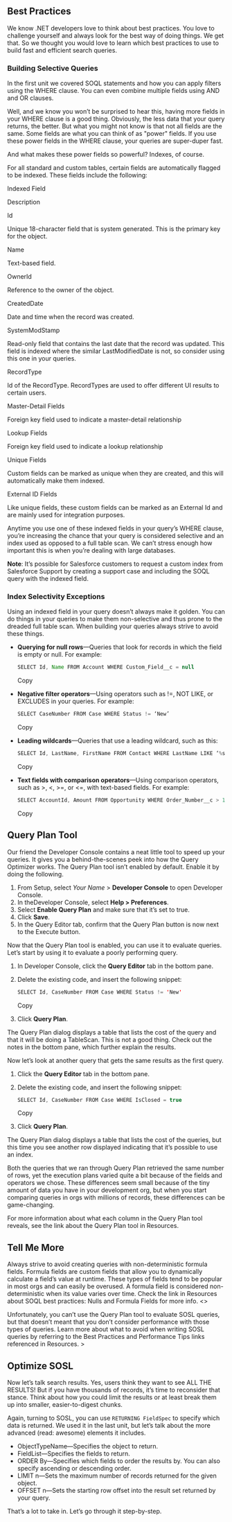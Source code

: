 ## Best Practices

We know .NET developers love to think about best practices. You love to challenge yourself and always look for the best way of doing things. We get that. So we thought you would love to learn which best practices to use to build fast and efficient search queries.

### [](https://trailhead.salesforce.com/content/learn/modules/database_basics_dotnet/writing_efficient_queries#building-selective-queries)Building Selective Queries

In the first unit we covered SOQL statements and how you can apply filters using the WHERE clause. You can even combine multiple fields using AND and OR clauses.

Well, and we know you won’t be surprised to hear this, having more fields in your WHERE clause is a good thing. Obviously, the less data that your query returns, the better. But what you might not know is that not all fields are the same. Some fields are what you can think of as "power" fields. If you use these power fields in the WHERE clause, your queries are super-duper fast.

And what makes these power fields so powerful? Indexes, of course.

For all standard and custom tables, certain fields are automatically flagged to be indexed. These fields include the following:

Indexed Field

Description

Id

Unique 18-character field that is system generated. This is the primary key for the object.

Name

Text-based field.

OwnerId

Reference to the owner of the object.

CreatedDate

Date and time when the record was created.

SystemModStamp

Read-only field that contains the last date that the record was updated. This field is indexed where the similar LastModifiedDate is not, so consider using this one in your queries.

RecordType

Id of the RecordType. RecordTypes are used to offer different UI results to certain users.

Master-Detail Fields

Foreign key field used to indicate a master-detail relationship

Lookup Fields

Foreign key field used to indicate a lookup relationship

Unique Fields

Custom fields can be marked as unique when they are created, and this will automatically make them indexed.

External ID Fields

Like unique fields, these custom fields can be marked as an External Id and are mainly used for integration purposes.

Anytime you use one of these indexed fields in your query’s WHERE clause, you’re increasing the chance that your query is considered selective and an index used as opposed to a full table scan. We can’t stress enough how important this is when you’re dealing with large databases.

**Note**: It’s possible for Salesforce customers to request a custom index from Salesforce Support by creating a support case and including the SOQL query with the indexed field.

### [](https://trailhead.salesforce.com/content/learn/modules/database_basics_dotnet/writing_efficient_queries#index-selectivity-exceptions)Index Selectivity Exceptions

Using an indexed field in your query doesn’t always make it golden. You can do things in your queries to make them non-selective and thus prone to the dreaded full table scan. When building your queries always strive to avoid these things.

-   **Querying for null rows**—Queries that look for records in which the field is empty or null. For example:
    
    ```java
    SELECT Id, Name FROM Account WHERE Custom_Field__c = null
    ```
    
    Copy
    
-   **Negative filter operators**—Using operators such as !=, NOT LIKE, or EXCLUDES in your queries. For example:
    
    ```java
    SELECT CaseNumber FROM Case WHERE Status != ‘New’
    ```
    
    Copy
    
-   **Leading wildcards**—Queries that use a leading wildcard, such as this:
    
    ```java
    SELECT Id, LastName, FirstName FROM Contact WHERE LastName LIKE ‘%smi%’
    ```
    
    Copy
    
-   **Text fields with comparison operators**—Using comparison operators, such as >, <, >=, or <=, with text-based fields. For example:
    
    ```java
    SELECT AccountId, Amount FROM Opportunity WHERE Order_Number__c > 10
    ```
    
    Copy
    

## [](https://trailhead.salesforce.com/content/learn/modules/database_basics_dotnet/writing_efficient_queries#query-plan-tool)Query Plan Tool

Our friend the Developer Console contains a neat little tool to speed up your queries. It gives you a behind-the-scenes peek into how the Query Optimizer works. The Query Plan tool isn’t enabled by default. Enable it by doing the following.

1.  From Setup, select _Your Name_ > **Developer Console** to open Developer Console.
2.  In theDeveloper Console, select **Help > Preferences**.
3.  Select **Enable Query Plan** and make sure that it’s set to true.
4.  Click **Save**.
5.  In the Query Editor tab, confirm that the Query Plan button is now next to the Execute button.

Now that the Query Plan tool is enabled, you can use it to evaluate queries. Let’s start by using it to evaluate a poorly performing query.

1.  In Developer Console, click the **Query Editor** tab in the bottom pane.
    
2.  Delete the existing code, and insert the following snippet:
    
    ```java
    SELECT Id, CaseNumber FROM Case WHERE Status != 'New'
    ```
    
    Copy
    
3.  Click **Query Plan**.
    

The Query Plan dialog displays a table that lists the cost of the query and that it will be doing a TableScan. This is not a good thing. Check out the notes in the bottom pane, which further explain the results.

Now let’s look at another query that gets the same results as the first query.

1.  Click the **Query Editor** tab in the bottom pane.
    
2.  Delete the existing code, and insert the following snippet:
    
    ```java
    SELECT Id, CaseNumber FROM Case WHERE IsClosed = true
    ```
    
    Copy
    
3.  Click **Query Plan**.
    

The Query Plan dialog displays a table that lists the cost of the queries, but this time you see another row displayed indicating that it’s possible to use an index.

Both the queries that we ran through Query Plan retrieved the same number of rows, yet the execution plans varied quite a bit because of the fields and operators we chose. These differences seem small because of the tiny amount of data you have in your development org, but when you start comparing queries in orgs with millions of records, these differences can be game-changing.

For more information about what each column in the Query Plan tool reveals, see the link about the Query Plan tool in Resources.

## [](https://trailhead.salesforce.com/content/learn/modules/database_basics_dotnet/writing_efficient_queries#tell-me-more)Tell Me More

Always strive to avoid creating queries with non-deterministic formula fields. Formula fields are custom fields that allow you to dynamically calculate a field’s value at runtime. These types of fields tend to be popular in most orgs and can easily be overused. A formula field is considered non-deterministic when its value varies over time. Check the link in Resources about SOQL best practices: Nulls and Formula Fields for more info. <>

Unfortunately, you can’t use the Query Plan tool to evaluate SOSL queries, but that doesn’t meant that you don’t consider performance with those types of queries. Learn more about what to avoid when writing SOSL queries by referring to the Best Practices and Performance Tips links referenced in Resources. >


## Optimize SOSL

Now let’s talk search results. Yes, users think they want to see ALL THE RESULTS! But if you have thousands of records, it’s time to reconsider that stance. Think about how you could limit the results or at least break them up into smaller, easier-to-digest chunks.

Again, turning to SOSL, you can use `RETURNING FieldSpec` to specify which data is returned. We used it in the last unit, but let’s talk about the more advanced (read: awesome) elements it includes.

-   ObjectTypeName—Specifies the object to return.
-   FieldList—Specifies the fields to return.
-   ORDER By—Specifies which fields to order the results by. You can also specify ascending or descending order.
-   LIMIT n—Sets the maximum number of records returned for the given object.
-   OFFSET n—Sets the starting row offset into the result set returned by your query.

That’s a lot to take in. Let’s go through it step-by-step.